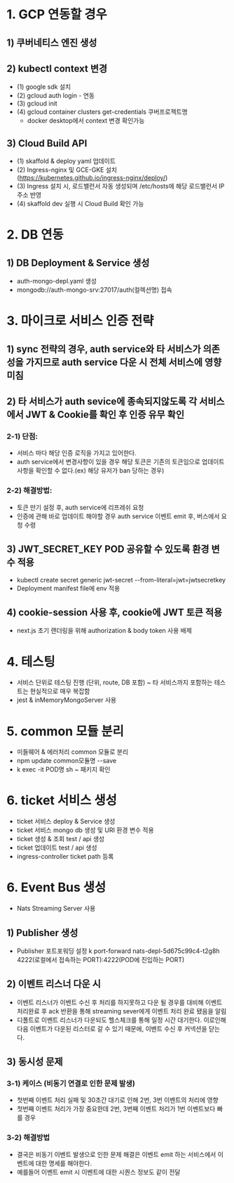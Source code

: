 # 1. GCP 연동할 경우

## 1) 쿠버네티스 엔진 생성

## 2) kubectl context 변경

- (1) google sdk 설치
- (2) gcloud auth login - 연동
- (3) gcloud init
- (4) gcloud container clusters get-credentials 쿠버프로젝트명
  - docker desktop에서 context 변경 확인가능

## 3) Cloud Build API

- (1) skaffold & deploy yaml 업데이트
- (2) Ingress-nginx 및 GCE-GKE 설치 (https://kubernetes.github.io/ingress-nginx/deploy/)
- (3) Ingress 설치 시, 로드밸런서 자동 생성되며 /etc/hosts에 해당 로드밸런서 IP 주소 반영
- (4) skaffold dev 실행 시 Cloud Build 확인 가능

# 2. DB 연동

## 1) DB Deployment & Service 생성

- auth-mongo-depl.yaml 생성
- mongodb://auth-mongo-srv:27017/auth(컬렉션명) 접속

# 3. 마이크로 서비스 인증 전략

## 1) sync 전략의 경우, auth service와 타 서비스가 의존성을 가지므로 auth service 다운 시 전체 서비스에 영향 미침

## 2) 타 서비스가 auth sevice에 종속되지않도록 각 서비스에서 JWT & Cookie를 확인 후 인증 유무 확인

### 2-1) 단점:

- 서비스 마다 해당 인증 로직을 가지고 있어한다.
- auth service에서 변경사항이 있을 경우 해당 토큰은 기존의 토큰임으로 업데이트 사항을 확인할 수 없다.(ex) 해당 유저가 ban 당하는 경우)

### 2-2) 해결방법:

- 토큰 만기 설정 후, auth service에 리프레쉬 요청
- 인증에 관해 바로 업데이트 해야할 경우 auth service 이벤트 emit 후, 버스에서 요청 수령

## 3) JWT_SECRET_KEY POD 공유할 수 있도록 환경 변수 적용
- kubectl create secret generic jwt-secret --from-literal=jwt=jwtsecretkey
- Deployment manifest file에 env 적용

## 4) cookie-session 사용 후, cookie에 JWT 토큰 적용
- next.js 초기 랜더링을 위해 authorization & body token 사용 배제

# 4. 테스팅
- 서비스 단위로 테스팅 진행 (단위, route, DB 포함) ~ 타 서비스까지 포함하는
테스트는 현실적으로 매우 복잡함
- jest & inMemoryMongoServer 사용

# 5. common 모듈 분리
- 미들웨어 & 에러처리 common 모듈로 분리
- npm update common모듈명 --save
- k exec -it POD명 sh ~ 패키지 확인

# 6. ticket 서비스 생성
- ticket 서비스 deploy & Service 생성
- ticket 서비스 mongo db 생성 및 URI 환경 변수 적용
- ticket 생성 & 조회 test / api 생성
- ticket 업데이트 test / api 생성
- ingress-controller ticket path 등록

# 6. Event Bus 생성
- Nats Streaming Server 사용

## 1) Publisher 생성
- Publisher 포트포워딩 설정
k port-forward nats-depl-5d675c99c4-t2g8h 4222(로컬에서 접속하는 PORT):4222(POD에 진입하는 PORT)

## 2) 이벤트 리스너 다운 시
- 이벤트 리스너가 이벤트 수신 후 처리를 하지못하고 다운 될 경우를 대비해 이벤트 처리완료 후 ack 반환을 통해 streaming sever에게 이벤트 처리 완료 됐음을 알림
- 디폴트로 이벤트 리스너가 다운되도 헬스체크를 통해 일정 시간 대기한다. 이로인해 다음 이벤트가 다운된 리스터로 갈 수 있기 때문에, 이벤트 수신 후 커넥션을 닫는다.

## 3) 동시성 문제

### 3-1) 케이스 (비동기 연결로 인한 문제 발생)
- 첫번째 이벤트 처리 실패 및 30초간 대기로 인해 2번, 3번 이벤트의 처리에 영향
- 첫번째 이벤트 처리가 가장 중요한데 2번, 3번째 이벤트 처리가 1번 이벤트보다 빠를 경우

### 3-2) 해결방법
- 결국은 비동기 이벤트 발생으로 인한 문제 해결은 이벤트 emit 하는 서비스에서 이벤트에 대한 명세를 해야한다.
- 예를들어 이벤트 emit 시 이벤트에 대한 시퀀스 정보도 같이 전달
